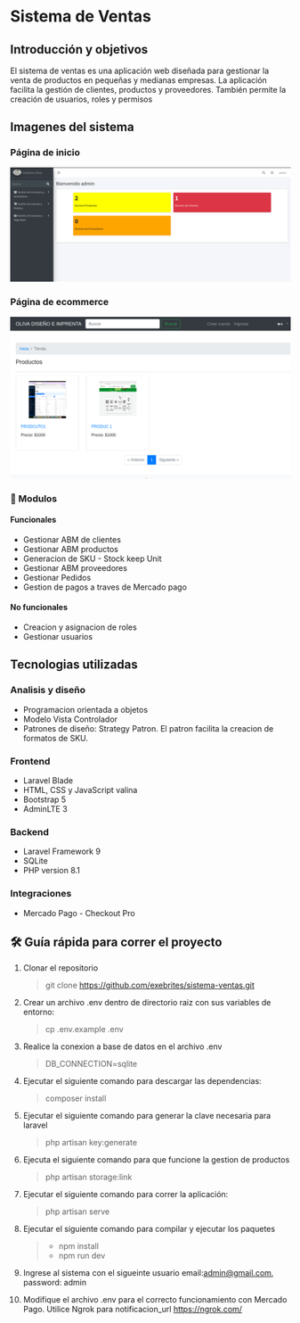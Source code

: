 # Sistema de Ventas

## Introducción y objetivos

El sistema de ventas es una aplicación web diseñada para gestionar la venta de productos en pequeñas y medianas empresas. La aplicación facilita la gestión de clientes, productos y proveedores. También permite la creación de usuarios, roles y permisos


## Imagenes del sistema

### Página de inicio

![Pantalla de inicio del sistema](public/images/dashboard.png)

### Página de ecommerce

![Pantalla de ecommerce](public/images/tienda.png)
### 🚀 Modulos

#### Funcionales

-   Gestionar ABM de clientes
-   Gestionar ABM productos
-   Generacion de SKU - Stock keep Unit
-   Gestionar ABM proveedores
-   Gestionar Pedidos 
-   Gestion de pagos a traves de Mercado pago  

#### No funcionales

-   Creacion y asignacion de roles
-   Gestionar usuarios

## Tecnologias utilizadas

### Analisis y diseño

-   Programacion orientada a objetos
-   Modelo Vista Controlador
-   Patrones de diseño: Strategy Patron. El patron facilita la creacion de formatos de SKU.

### Frontend

-   Laravel Blade
-   HTML, CSS y JavaScript valina
-   Bootstrap 5
-   AdminLTE 3

### Backend

-   Laravel Framework 9
-   SQLite
-   PHP version 8.1

### Integraciones 

-   Mercado Pago - Checkout Pro


## 🛠️ Guía rápida para correr el proyecto

1. Clonar el repositorio
    > git clone https://github.com/exebrites/sistema-ventas.git
2. Crear un archivo .env dentro de directorio raiz con sus variables de entorno:
    > cp .env.example .env
3. Realice la conexion a base de datos en el archivo .env
    > DB_CONNECTION=sqlite
4. Ejecutar el siguiente comando para descargar las dependencias:
    > composer install
5. Ejecutar el siguiente comando para generar la clave necesaria para laravel

    > php artisan key:generate

6. Ejecuta el siguiente comando para que funcione la gestion de productos
    > php artisan storage:link
7. Ejecutar el siguiente comando para correr la aplicación:

    > php artisan serve

8. Ejecutar el siguiente comando para compilar y ejecutar los paquetes

    > - npm install
    > - npm run dev

9. Ingrese al sistema con el sigueinte usuario
   email:admin@gmail.com, password: admin

10. Modifique el archivo .env para el correcto funcionamiento con Mercado Pago. Utilice Ngrok para notificacion_url https://ngrok.com/
